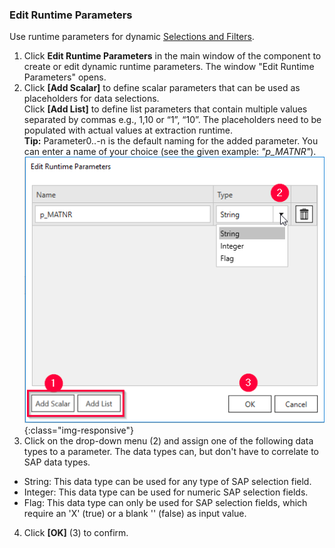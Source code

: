 ### Edit Runtime Parameters 

Use runtime parameters for dynamic [Selections and Filters](./odp-define#selections-and-filters).

1. Click **Edit Runtime Parameters** in the main window of the component to create or edit dynamic runtime parameters.
The window "Edit Runtime Parameters" opens.<br>
2. Click **[Add Scalar]** to define scalar parameters that can be used as placeholders for data selections.<br>
Click **[Add List]** to define list parameters that contain multiple values separated by commas e.g., 1,10 or “1”, “10”.
The placeholders need to be populated with actual values at extraction runtime. <br>
**Tip:** Parameter0..-n is the default naming for the added parameter. You can enter a name of your choice (see the given example: *"p_MATNR"*).<br>
![ODP Add parameters](/img/content/odp/odp-settings-add-parameters.png){:class="img-responsive"}<br> 
3. Click on the drop-down menu (2) and assign one of the following data types to a parameter. The data types can, but don't have to correlate to SAP data types. 
- String: This data type can be used for any type of SAP selection field.
- Integer: This data type can be used for numeric SAP selection fields.
- Flag: This data type can only be used for SAP selection fields, which require an 'X'&nbsp;(true) or a blank ''&nbsp;(false) as input value.
4. Click **[OK]** (3) to confirm.
